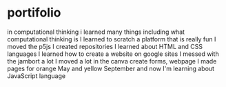 # portifolio
in computational thinking i learned many things including what computational thinking is
I learned to scratch a platform that is really fun
I moved the p5js
I created repositories
I learned about HTML and CSS languages
 I learned how to create a website on google sites
 I messed with the jambort a lot
 I moved a lot in the canva
 create forms, webpage
 I made pages for orange May and yellow September
 and now I'm learning about JavaScript language
